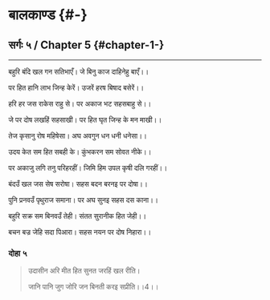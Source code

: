 # बालकाण्ड {#-}

## सर्गः ५ / Chapter 5 {#chapter-1-}

---

बहुरि बंदि खल गन सतिभाएँ। जे बिनु काज दाहिनेहु बाएँ।।

पर हित हानि लाभ जिन्ह केरें। उजरें हरष बिषाद बसेरें।।

हरि हर जस राकेस राहु से। पर अकाज भट सहसबाहु से।।

जे पर दोष लखहिं सहसाखी। पर हित घृत जिन्ह के मन माखी।।

तेज कृसानु रोष महिषेसा। अघ अवगुन धन धनी धनेसा।।

उदय केत सम हित सबही के। कुंभकरन सम सोवत नीके।।

पर अकाजु लगि तनु परिहरहीं। जिमि हिम उपल कृषी दलि गरहीं।।

बंदउँ खल जस सेष सरोषा। सहस बदन बरनइ पर दोषा।।

पुनि प्रनवउँ पृथुराज समाना। पर अघ सुनइ सहस दस काना।।

बहुरि सक्र सम बिनवउँ तेही। संतत सुरानीक हित जेही।।

बचन बज्र जेहि सदा पिआरा। सहस नयन पर दोष निहारा।।

### दोहा ५

> उदासीन अरि मीत हित सुनत जरहिं खल रीति।
>
> जानि पानि जुग जोरि जन बिनती करइ सप्रीति।।4।।



